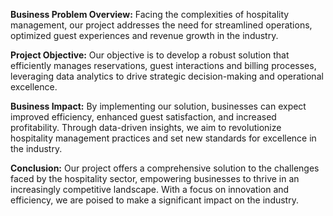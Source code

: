 **Business Problem Overview:** Facing the complexities of hospitality management, our project addresses the need for streamlined operations, optimized guest experiences and revenue growth in the industry.

**Project Objective:** Our objective is to develop a robust solution that efficiently manages reservations, guest interactions and billing processes, leveraging data analytics to drive strategic decision-making and operational excellence.

**Business Impact:** By implementing our solution, businesses can expect improved efficiency, enhanced guest satisfaction, and increased profitability. Through data-driven insights, we aim to revolutionize hospitality management practices and set new standards for excellence in the industry.

**Conclusion:** Our project offers a comprehensive solution to the challenges faced by the hospitality sector, empowering businesses to thrive in an increasingly competitive landscape. With a focus on innovation and efficiency, we are poised to make a significant impact on the industry.
